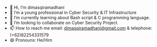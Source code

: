 - 👋 Hi, I’m dimasqiramadhani
- 👀 I’m a young professional in Cyber Security & IT Infrastructure
- 🌱 I’m currently learning about Bash script & C programming language.
- 💞️ I’m looking to collaborate on Cyber Security Project.
- 📫 How to reach me email: dimasqiramadhani@gmail.com & telephone: (+62)82254331579
- 😄 Pronouns: He/Him

<!---
dimasqiramadhani/Profile is a ✨ special ✨ repository because its `README.md` (this file) appears on your GitHub profile.
You can click the Preview link to take a look at your changes.
--->
